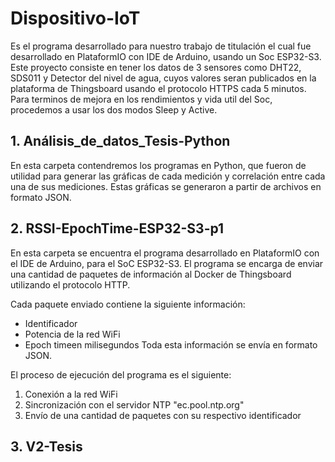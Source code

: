 # Dispositivo-IoT
  Es el programa desarrollado para nuestro trabajo de titulación el cual fue desarrollado en PlataformIO con IDE de Arduino, usando un Soc ESP32-S3.
Este proyecto consiste en tener los datos de 3 sensores como DHT22, SDS011 y Detector del nivel de agua, cuyos valores seran publicados en la plataforma
de Thingsboard usando el protocolo HTTPS cada 5 minutos. Para terminos de mejora en los rendimientos y vida util del Soc, procedemos a usar los dos modos Sleep y Active.

## 1. Análisis_de_datos_Tesis-Python
  En esta carpeta contendremos los programas en Python, que fueron de utilidad para generar las gráficas de cada medición y correlación entre cada una de sus mediciones. Estas gráficas se generaron a partir de archivos en formato JSON.
## 2. RSSI-EpochTime-ESP32-S3-p1
  En esta carpeta se encuentra el programa desarrollado en PlataformIO con el IDE de Arduino, para el SoC ESP32-S3. El programa se encarga de enviar una cantidad de paquetes de información al Docker de Thingsboard utilizando el protocolo HTTP.  

  
  Cada paquete enviado contiene la siguiente información:
* Identificador
* Potencia de la red WiFi
* Epoch timeen milisegundos
Toda esta información se envía en formato JSON.


El proceso de ejecución del programa es el siguiente:
1. Conexión a la red WiFi
2. Sincronización con el servidor NTP "ec.pool.ntp.org"
3. Envío de una cantidad de paquetes con su respectivo identificador

## 3. V2-Tesis
